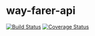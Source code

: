 # way-farer-api
[![Build Status](https://travis-ci.org/ebobzom/way-farer-api.svg?branch=ft-signup-endpoint-167018241)](https://travis-ci.org/ebobzom/way-farer-api)
[![Coverage Status](https://coveralls.io/repos/github/ebobzom/way-farer-api/badge.svg?branch=ft-signup-endpoint-167018241)](https://coveralls.io/github/ebobzom/way-farer-api?branch=ft-signup-endpoint-167018241)
